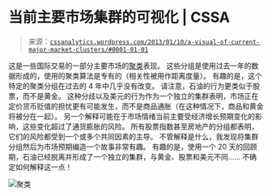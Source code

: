 <!--yml

category: 未分类

date: 2024-05-12 18:02:46

-->

# 当前主要市场集群的可视化 | CSSA

> 来源：[`cssanalytics.wordpress.com/2013/01/10/a-visual-of-current-major-market-clusters/#0001-01-01`](https://cssanalytics.wordpress.com/2013/01/10/a-visual-of-current-major-market-clusters/#0001-01-01)

这是一些国际交易的一部分主要市场的[聚类](https://cssanalytics.wordpress.com/2013/01/03/cluster-risk-parity/ "Cluster Risk Parity")表现。 这些分组是使用过去一年的数据形成的，使用的聚类算法是专有的（相关性被用作距离度量）。 有趣的是，这个特定的聚类分组在过去的 4 年中几乎没有改变。 请注意，石油的行为更类似于股票，而不是黄金。 这种分歧以及美元的行为作为一个独立的集群表明，市场正在定价货币贬值的担忧更有可能发生，而不是商品通胀（在这种情况下，商品和黄金将被分在一起）。 另一个解释可能在于市场情绪当前主要受经济增长预期变化的影响，这些变化超过了通货膨胀的风险。 所有股票指数甚至房地产的分组都表明，它们的风险都受到一个或多个共同因素的主导。 不管解释是什么，我发现将集群分组然后为市场预期编造一个故事非常有趣。 有趣的是，使用一个 20 天的回顾期，石油已经脱离并形成了一个独立的集群，与黄金、股票和美元不同...... 不确定如何解释这一点！

![聚类](https://cssanalytics.files.wordpress.com/2013/01/clusters.png)
